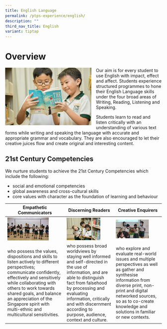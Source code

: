 ```yaml
---
title: English Language
permalink: /ptps-experience/english/
description: ""
third_nav_title: English
variant: tiptap
---
```

# Overview


<img src="/images/PTPS%20Experience/Peitong-StagedShots-100.jpg" style="width:55%;margin-right:15px;" align="left">

Our aim is for every student to use English with impact, effect and affect. Students experience structured programmes to hone their English Language skills under the four broad areas of Writing, Reading, Listening and Speaking.  

Students learn to read and listen critically with an understanding of various text forms while writing and speaking the language with accurate and appropriate grammar and vocabulary. They are also encouraged to let their creative juices flow and create original and interesting content.


## 21st Century Competencies

We nurture students to achieve the 21st Century Competencies which include the following:

* social and emotional competencies
* global awareness and cross-cultural skills
* core values with character as the foundation of learning and behaviour


<table>
<thead>
  <tr>
    <th>Empathetic Communicators</th>
    <th>Discerning Readers</th>
    <th>Creative Enquirers</th>
  </tr>
</thead>
<tbody>
  <tr>
    <td><img src="/images/PTPS%20Experience/20200811_112558.jpg" style="width:75%">
</td>
    <td><img src="/images/PTPS%20Experience/Peitong-StagedShots-87.jpg" style="width:75%"></td>
    <td><img src="/images/PTPS%20Experience/20200730_115900.jpg" style="width:75%"></td>
  </tr>
  <tr>
    <td>who possess the values, dispositions and skills to listen actively to different perspectives; communicate confidently, effectively and sensitively while collaborating with others to work towards shared goals, and balance an appreciation of the Singapore spirit with multi-ethnic and multicultural sensitivities.</td>
    <td>who possess broad worldviews by staying well informed and self-directed in the use of information, and are able to distinguish fact from falsehood by processing and evaluating information, critically and with discernment according to purpose, audience, context and culture.</td>
    <td>who explore and evaluate real-world issues and multiple perspectives as well as gather and synthesise information from diverse print, non-print and digital networked sources, so as to co-create knowledge and solutions in familiar or new contexts.</td>
  </tr>
</tbody>
</table>